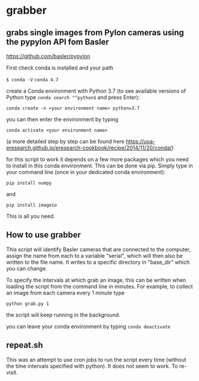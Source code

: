 # grabber

## grabs single images from Pylon cameras using the pypylon API fom Basler
https://github.com/basler/pypylon

First check conda is installed and your path

`$ conda -V`
`conda 4.7`

create a Conda environment with Python 3.7 (to see available versions of Python type `conda search "^python$` and press Enter):

`conda create -n <your environment name> python=3.7`

you can then enter the environment by typing

`conda activate <your environment name>`

(a more detailed step by step can be found here https://uoa-eresearch.github.io/eresearch-cookbook/recipe/2014/11/20/conda/)

for this script to work it depends on a few more packages which you need to install in this conda environment. This can be done via pip. Simply type in your command line (once in your dedicated conda environment):

`pip install numpy`

and

`pip install imageio`


This is all you need.

## How to use grabber

This script will identify Basler cameras that are connected to the computer, assign the name from each to a variable "serial", which will then also be written to the file name. It writes to a specific directory in "base_dir" which you can change.

To specify the intervals at which grab an image, this can be written when loading the script from the command line in minutes. For example, to collect an image from each camera every 1 minute type

`python grab.py 1`

the script will keep running in the background.

you can leave your conda environment by typing `conda deactivate`

## repeat.sh

This was an attempt to use cron jobs to run the script every time (without the time intervals specified with python). It does not seem to work. To re-visit.
